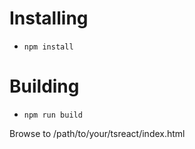 # Installing
- `npm install`

# Building
- `npm run build`

Browse to /path/to/your/tsreact/index.html
